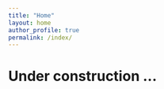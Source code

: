 ```yaml
---
title: "Home"
layout: home
author_profile: true
permalink: /index/
---
```


# Under construction ...

